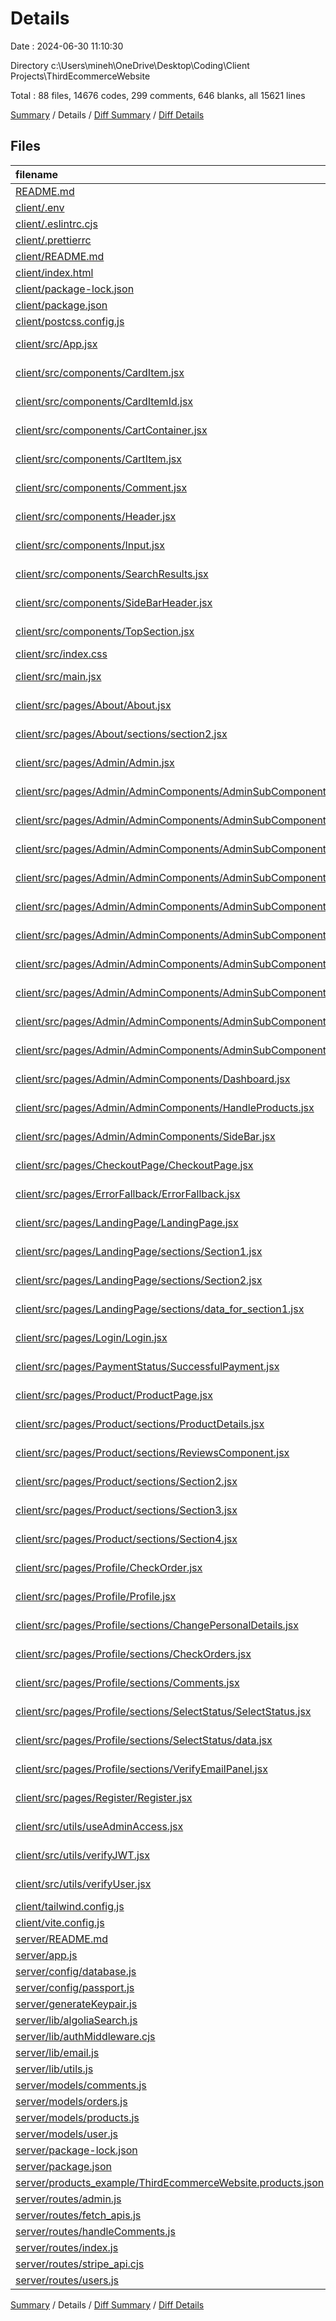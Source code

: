 # Details

Date : 2024-06-30 11:10:30

Directory c:\\Users\\mineh\\OneDrive\\Desktop\\Coding\\Client Projects\\ThirdEcommerceWebsite

Total : 88 files,  14676 codes, 299 comments, 646 blanks, all 15621 lines

[Summary](results.md) / Details / [Diff Summary](diff.md) / [Diff Details](diff-details.md)

## Files
| filename | language | code | comment | blank | total |
| :--- | :--- | ---: | ---: | ---: | ---: |
| [README.md](/README.md) | Markdown | 3 | 0 | 0 | 3 |
| [client/.env](/client/.env) | Properties | 3 | 0 | 0 | 3 |
| [client/.eslintrc.cjs](/client/.eslintrc.cjs) | JavaScript | 20 | 0 | 1 | 21 |
| [client/.prettierrc](/client/.prettierrc) | JSON | 9 | 0 | 1 | 10 |
| [client/README.md](/client/README.md) | Markdown | 16 | 0 | 7 | 23 |
| [client/index.html](/client/index.html) | HTML | 13 | 0 | 1 | 14 |
| [client/package-lock.json](/client/package-lock.json) | JSON | 6,271 | 0 | 1 | 6,272 |
| [client/package.json](/client/package.json) | JSON | 45 | 0 | 1 | 46 |
| [client/postcss.config.js](/client/postcss.config.js) | JavaScript | 6 | 0 | 1 | 7 |
| [client/src/App.jsx](/client/src/App.jsx) | JavaScript JSX | 81 | 62 | 5 | 148 |
| [client/src/components/CardItem.jsx](/client/src/components/CardItem.jsx) | JavaScript JSX | 100 | 0 | 8 | 108 |
| [client/src/components/CardItemId.jsx](/client/src/components/CardItemId.jsx) | JavaScript JSX | 113 | 0 | 9 | 122 |
| [client/src/components/CartContainer.jsx](/client/src/components/CartContainer.jsx) | JavaScript JSX | 110 | 0 | 8 | 118 |
| [client/src/components/CartItem.jsx](/client/src/components/CartItem.jsx) | JavaScript JSX | 138 | 2 | 12 | 152 |
| [client/src/components/Comment.jsx](/client/src/components/Comment.jsx) | JavaScript JSX | 10 | 0 | 2 | 12 |
| [client/src/components/Header.jsx](/client/src/components/Header.jsx) | JavaScript JSX | 168 | 0 | 12 | 180 |
| [client/src/components/Input.jsx](/client/src/components/Input.jsx) | JavaScript JSX | 47 | 2 | 8 | 57 |
| [client/src/components/SearchResults.jsx](/client/src/components/SearchResults.jsx) | JavaScript JSX | 60 | 0 | 7 | 67 |
| [client/src/components/SideBarHeader.jsx](/client/src/components/SideBarHeader.jsx) | JavaScript JSX | 82 | 0 | 9 | 91 |
| [client/src/components/TopSection.jsx](/client/src/components/TopSection.jsx) | JavaScript JSX | 21 | 0 | 4 | 25 |
| [client/src/index.css](/client/src/index.css) | CSS | 60 | 1 | 16 | 77 |
| [client/src/main.jsx](/client/src/main.jsx) | JavaScript JSX | 11 | 7 | 2 | 20 |
| [client/src/pages/About/About.jsx](/client/src/pages/About/About.jsx) | JavaScript JSX | 19 | 0 | 4 | 23 |
| [client/src/pages/About/sections/section2.jsx](/client/src/pages/About/sections/section2.jsx) | JavaScript JSX | 55 | 0 | 4 | 59 |
| [client/src/pages/Admin/Admin.jsx](/client/src/pages/Admin/Admin.jsx) | JavaScript JSX | 27 | 0 | 4 | 31 |
| [client/src/pages/Admin/AdminComponents/AdminSubComponents/AddProduct.jsx](/client/src/pages/Admin/AdminComponents/AdminSubComponents/AddProduct.jsx) | JavaScript JSX | 201 | 2 | 8 | 211 |
| [client/src/pages/Admin/AdminComponents/AdminSubComponents/ChartMonthlyRevenues.jsx](/client/src/pages/Admin/AdminComponents/AdminSubComponents/ChartMonthlyRevenues.jsx) | JavaScript JSX | 76 | 0 | 8 | 84 |
| [client/src/pages/Admin/AdminComponents/AdminSubComponents/DropzoneHandler.jsx](/client/src/pages/Admin/AdminComponents/AdminSubComponents/DropzoneHandler.jsx) | JavaScript JSX | 22 | 113 | 2 | 137 |
| [client/src/pages/Admin/AdminComponents/AdminSubComponents/MaterialHandler.jsx](/client/src/pages/Admin/AdminComponents/AdminSubComponents/MaterialHandler.jsx) | JavaScript JSX | 63 | 0 | 6 | 69 |
| [client/src/pages/Admin/AdminComponents/AdminSubComponents/SearchHandler.jsx](/client/src/pages/Admin/AdminComponents/AdminSubComponents/SearchHandler.jsx) | JavaScript JSX | 72 | 0 | 7 | 79 |
| [client/src/pages/Admin/AdminComponents/AdminSubComponents/SpecificationsHandler.jsx](/client/src/pages/Admin/AdminComponents/AdminSubComponents/SpecificationsHandler.jsx) | JavaScript JSX | 75 | 2 | 6 | 83 |
| [client/src/pages/Admin/AdminComponents/AdminSubComponents/TagHandler.jsx](/client/src/pages/Admin/AdminComponents/AdminSubComponents/TagHandler.jsx) | JavaScript JSX | 57 | 0 | 5 | 62 |
| [client/src/pages/Admin/AdminComponents/AdminSubComponents/TopProducts.jsx](/client/src/pages/Admin/AdminComponents/AdminSubComponents/TopProducts.jsx) | JavaScript JSX | 68 | 0 | 8 | 76 |
| [client/src/pages/Admin/AdminComponents/AdminSubComponents/UpdateProduct.jsx](/client/src/pages/Admin/AdminComponents/AdminSubComponents/UpdateProduct.jsx) | JavaScript JSX | 226 | 4 | 10 | 240 |
| [client/src/pages/Admin/AdminComponents/AdminSubComponents/UploadData.jsx](/client/src/pages/Admin/AdminComponents/AdminSubComponents/UploadData.jsx) | JavaScript JSX | 111 | 2 | 15 | 128 |
| [client/src/pages/Admin/AdminComponents/Dashboard.jsx](/client/src/pages/Admin/AdminComponents/Dashboard.jsx) | JavaScript JSX | 14 | 0 | 3 | 17 |
| [client/src/pages/Admin/AdminComponents/HandleProducts.jsx](/client/src/pages/Admin/AdminComponents/HandleProducts.jsx) | JavaScript JSX | 11 | 0 | 3 | 14 |
| [client/src/pages/Admin/AdminComponents/SideBar.jsx](/client/src/pages/Admin/AdminComponents/SideBar.jsx) | JavaScript JSX | 65 | 0 | 4 | 69 |
| [client/src/pages/CheckoutPage/CheckoutPage.jsx](/client/src/pages/CheckoutPage/CheckoutPage.jsx) | JavaScript JSX | 224 | 0 | 15 | 239 |
| [client/src/pages/ErrorFallback/ErrorFallback.jsx](/client/src/pages/ErrorFallback/ErrorFallback.jsx) | JavaScript JSX | 13 | 0 | 3 | 16 |
| [client/src/pages/LandingPage/LandingPage.jsx](/client/src/pages/LandingPage/LandingPage.jsx) | JavaScript JSX | 14 | 0 | 3 | 17 |
| [client/src/pages/LandingPage/sections/Section1.jsx](/client/src/pages/LandingPage/sections/Section1.jsx) | JavaScript JSX | 100 | 0 | 7 | 107 |
| [client/src/pages/LandingPage/sections/Section2.jsx](/client/src/pages/LandingPage/sections/Section2.jsx) | JavaScript JSX | 79 | 0 | 8 | 87 |
| [client/src/pages/LandingPage/sections/data_for_section1.jsx](/client/src/pages/LandingPage/sections/data_for_section1.jsx) | JavaScript JSX | 21 | 0 | 1 | 22 |
| [client/src/pages/Login/Login.jsx](/client/src/pages/Login/Login.jsx) | JavaScript JSX | 147 | 0 | 9 | 156 |
| [client/src/pages/PaymentStatus/SuccessfulPayment.jsx](/client/src/pages/PaymentStatus/SuccessfulPayment.jsx) | JavaScript JSX | 66 | 0 | 6 | 72 |
| [client/src/pages/Product/ProductPage.jsx](/client/src/pages/Product/ProductPage.jsx) | JavaScript JSX | 55 | 0 | 7 | 62 |
| [client/src/pages/Product/sections/ProductDetails.jsx](/client/src/pages/Product/sections/ProductDetails.jsx) | JavaScript JSX | 200 | 0 | 12 | 212 |
| [client/src/pages/Product/sections/ReviewsComponent.jsx](/client/src/pages/Product/sections/ReviewsComponent.jsx) | JavaScript JSX | 121 | 0 | 15 | 136 |
| [client/src/pages/Product/sections/Section2.jsx](/client/src/pages/Product/sections/Section2.jsx) | JavaScript JSX | 46 | 0 | 4 | 50 |
| [client/src/pages/Product/sections/Section3.jsx](/client/src/pages/Product/sections/Section3.jsx) | JavaScript JSX | 44 | 0 | 6 | 50 |
| [client/src/pages/Product/sections/Section4.jsx](/client/src/pages/Product/sections/Section4.jsx) | JavaScript JSX | 81 | 0 | 6 | 87 |
| [client/src/pages/Profile/CheckOrder.jsx](/client/src/pages/Profile/CheckOrder.jsx) | JavaScript JSX | 97 | 0 | 9 | 106 |
| [client/src/pages/Profile/Profile.jsx](/client/src/pages/Profile/Profile.jsx) | JavaScript JSX | 90 | 0 | 5 | 95 |
| [client/src/pages/Profile/sections/ChangePersonalDetails.jsx](/client/src/pages/Profile/sections/ChangePersonalDetails.jsx) | JavaScript JSX | 56 | 0 | 3 | 59 |
| [client/src/pages/Profile/sections/CheckOrders.jsx](/client/src/pages/Profile/sections/CheckOrders.jsx) | JavaScript JSX | 106 | 0 | 11 | 117 |
| [client/src/pages/Profile/sections/Comments.jsx](/client/src/pages/Profile/sections/Comments.jsx) | JavaScript JSX | 78 | 0 | 8 | 86 |
| [client/src/pages/Profile/sections/SelectStatus/SelectStatus.jsx](/client/src/pages/Profile/sections/SelectStatus/SelectStatus.jsx) | JavaScript JSX | 62 | 0 | 8 | 70 |
| [client/src/pages/Profile/sections/SelectStatus/data.jsx](/client/src/pages/Profile/sections/SelectStatus/data.jsx) | JavaScript JSX | 103 | 0 | 6 | 109 |
| [client/src/pages/Profile/sections/VerifyEmailPanel.jsx](/client/src/pages/Profile/sections/VerifyEmailPanel.jsx) | JavaScript JSX | 79 | 0 | 7 | 86 |
| [client/src/pages/Register/Register.jsx](/client/src/pages/Register/Register.jsx) | JavaScript JSX | 145 | 0 | 7 | 152 |
| [client/src/utils/useAdminAccess.jsx](/client/src/utils/useAdminAccess.jsx) | JavaScript JSX | 36 | 1 | 9 | 46 |
| [client/src/utils/verifyJWT.jsx](/client/src/utils/verifyJWT.jsx) | JavaScript JSX | 34 | 4 | 7 | 45 |
| [client/src/utils/verifyUser.jsx](/client/src/utils/verifyUser.jsx) | JavaScript JSX | 41 | 0 | 8 | 49 |
| [client/tailwind.config.js](/client/tailwind.config.js) | JavaScript | 15 | 1 | 1 | 17 |
| [client/vite.config.js](/client/vite.config.js) | JavaScript | 8 | 1 | 2 | 11 |
| [server/README.md](/server/README.md) | Markdown | 36 | 0 | 18 | 54 |
| [server/app.js](/server/app.js) | JavaScript | 42 | 11 | 15 | 68 |
| [server/config/database.js](/server/config/database.js) | JavaScript | 10 | 0 | 3 | 13 |
| [server/config/passport.js](/server/config/passport.js) | JavaScript | 33 | 1 | 4 | 38 |
| [server/generateKeypair.js](/server/generateKeypair.js) | JavaScript | 18 | 9 | 6 | 33 |
| [server/lib/algoliaSearch.js](/server/lib/algoliaSearch.js) | JavaScript | 41 | 0 | 5 | 46 |
| [server/lib/authMiddleware.cjs](/server/lib/authMiddleware.cjs) | JavaScript | 8 | 0 | 2 | 10 |
| [server/lib/email.js](/server/lib/email.js) | JavaScript | 114 | 9 | 16 | 139 |
| [server/lib/utils.js](/server/lib/utils.js) | JavaScript | 41 | 25 | 12 | 78 |
| [server/models/comments.js](/server/models/comments.js) | JavaScript | 24 | 0 | 4 | 28 |
| [server/models/orders.js](/server/models/orders.js) | JavaScript | 60 | 0 | 6 | 66 |
| [server/models/products.js](/server/models/products.js) | JavaScript | 53 | 2 | 4 | 59 |
| [server/models/user.js](/server/models/user.js) | JavaScript | 67 | 4 | 6 | 77 |
| [server/package-lock.json](/server/package-lock.json) | JSON | 1,993 | 0 | 1 | 1,994 |
| [server/package.json](/server/package.json) | JSON | 28 | 0 | 1 | 29 |
| [server/products_example/ThirdEcommerceWebsite.products.json](/server/products_example/ThirdEcommerceWebsite.products.json) | JSON | 413 | 0 | 0 | 413 |
| [server/routes/admin.js](/server/routes/admin.js) | JavaScript | 166 | 4 | 19 | 189 |
| [server/routes/fetch_apis.js](/server/routes/fetch_apis.js) | JavaScript | 401 | 25 | 62 | 488 |
| [server/routes/handleComments.js](/server/routes/handleComments.js) | JavaScript | 222 | 0 | 28 | 250 |
| [server/routes/index.js](/server/routes/index.js) | JavaScript | 12 | 1 | 5 | 18 |
| [server/routes/stripe_api.cjs](/server/routes/stripe_api.cjs) | JavaScript | 130 | 1 | 13 | 144 |
| [server/routes/users.js](/server/routes/users.js) | JavaScript | 54 | 3 | 11 | 68 |

[Summary](results.md) / Details / [Diff Summary](diff.md) / [Diff Details](diff-details.md)
